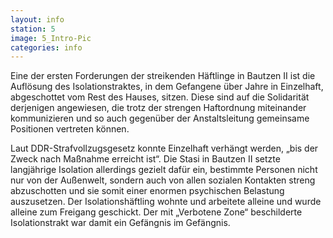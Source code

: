 ```yaml
---
layout: info
station: 5
image: 5_Intro-Pic
categories: info
---
```

Eine der ersten Forderungen der streikenden H&auml;ftlinge in Bautzen II ist die Aufl&ouml;sung des Isolationstraktes, in dem Gefangene &uuml;ber Jahre in Einzelhaft, abgeschottet vom Rest des Hauses, sitzen. Diese sind auf die Solidarit&auml;t derjenigen angewiesen, die trotz der strengen Haftordnung miteinander kommunizieren und so auch gegen&uuml;ber der Anstaltsleitung gemeinsame Positionen vertreten k&ouml;nnen.

Laut DDR-Strafvollzugsgesetz konnte Einzelhaft verh&auml;ngt werden, &#8222;bis der Zweck nach Ma&szlig;nahme erreicht ist&ldquo;. Die Stasi in Bautzen II setzte langj&auml;hrige Isolation allerdings gezielt daf&uuml;r ein, bestimmte Personen nicht nur von der Au&szlig;enwelt, sondern auch von allen sozialen Kontakten streng abzuschotten und sie somit einer enormen psychischen Belastung auszusetzen. Der Isolationsh&auml;ftling wohnte und arbeitete alleine und wurde alleine zum Freigang geschickt. Der mit &#8222;Verbotene Zone&ldquo; beschilderte Isolationstrakt war damit ein Gef&auml;ngnis im Gef&auml;ngnis.